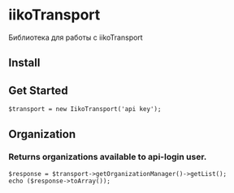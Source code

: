 # iikoTransport
Библиотека для работы с  iikoTransport 


## Install 

## Get Started
```
$transport = new IikoTransport('api key'); 
```


## Organization 

### Returns organizations available to api-login user. 
```
$response = $transport->getOrganizationManager()->getList();
echo ($response->toArray()); 
```
